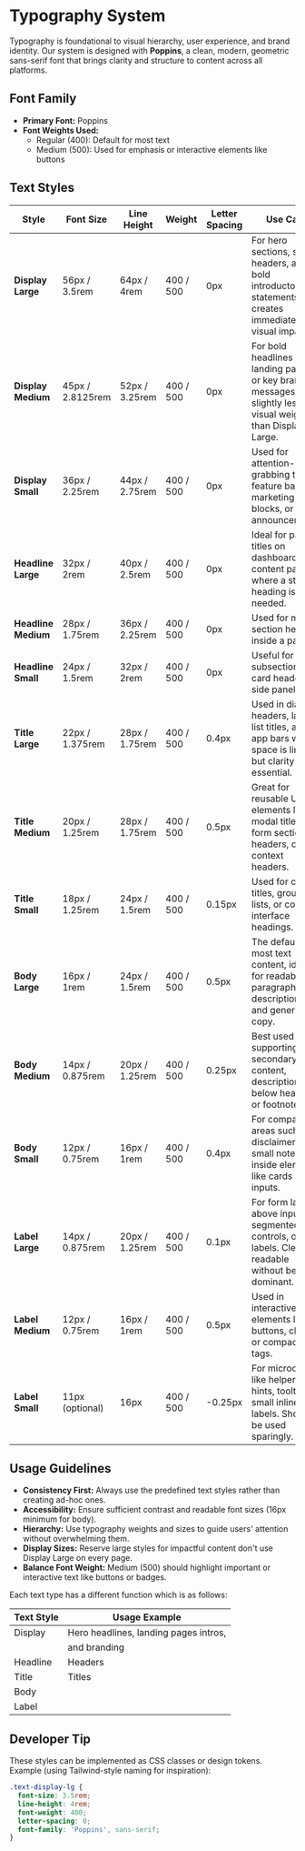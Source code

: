 # Typography System

Typography is foundational to visual hierarchy, user experience, and brand identity. Our system is designed with **Poppins**, a clean, modern, geometric sans-serif font that brings clarity and structure to content across all platforms.

## Font Family

- **Primary Font:** Poppins
- **Font Weights Used:**  
  - Regular (400): Default for most text  
  - Medium (500): Used for emphasis or interactive elements like buttons

## Text Styles

| Style             | Font Size | Line Height | Weight | Letter Spacing | Use Case |
|------------------|-----------|-------------|--------|----------------|----------|
| **Display Large** | 56px / 3.5rem | 64px / 4rem | 400 / 500 | 0px | For hero sections, splash headers, and bold introductory statements. It creates immediate visual impact. |
| **Display Medium** | 45px / 2.8125rem | 52px / 3.25rem | 400 / 500 | 0px | For bold headlines on landing pages or key brand messages with slightly less visual weight than Display Large. |
| **Display Small** | 36px / 2.25rem | 44px / 2.75rem | 400 / 500 | 0px | Used for attention-grabbing text in feature banners, marketing blocks, or announcements. |
| **Headline Large** | 32px / 2rem | 40px / 2.5rem | 400 / 500 | 0px | Ideal for page titles on dashboards or content pages where a strong heading is needed. |
| **Headline Medium** | 28px / 1.75rem | 36px / 2.25rem | 400 / 500 | 0px | Used for major section headers inside a page. |
| **Headline Small** | 24px / 1.5rem | 32px / 2rem | 400 / 500 | 0px | Useful for subsections, card headers, or side panel titles. |
| **Title Large** | 22px / 1.375rem | 28px / 1.75rem | 400 / 500 | 0.4px | Used in dialog headers, large list titles, and app bars where space is limited but clarity is essential. |
| **Title Medium** | 20px / 1.25rem | 28px / 1.75rem | 400 / 500 | 0.5px | Great for reusable UI elements like modal titles, form section headers, or context headers. |
| **Title Small** | 18px / 1.25rem | 24px / 1.5rem | 400 / 500 | 0.15px | Used for card titles, grouped lists, or compact interface headings. |
| **Body Large** | 16px / 1rem | 24px / 1.5rem | 400 / 500 | 0.5px | The default for most text content, ideal for readable paragraphs, descriptions, and general UI copy. |
| **Body Medium** | 14px / 0.875rem | 20px / 1.25rem | 400 / 500 | 0.25px | Best used for supporting text, secondary content, descriptions below headings, or footnotes. |
| **Body Small** | 12px / 0.75rem | 16px / 1rem | 400 / 500 | 0.4px | For compact areas such as disclaimers, small notes, or inside elements like cards and inputs. |
| **Label Large** | 14px / 0.875rem | 20px / 1.25rem | 400 / 500 | 0.1px | For form labels above inputs, segmented controls, or tab labels. Clear and readable without being dominant. |
| **Label Medium** | 12px / 0.75rem | 16px / 1rem | 400 / 500 | 0.5px | Used in interactive elements like buttons, chips, or compact tags. |
| **Label Small** | 11px (optional) | 16px | 400 / 500 | -0.25px | For microcopy like helper text, hints, tooltips, or small inline labels. Should be used sparingly. |

##  Usage Guidelines

- **Consistency First:** Always use the predefined text styles rather than creating ad-hoc ones.
- **Accessibility:** Ensure sufficient contrast and readable font sizes (16px minimum for body).
- **Hierarchy:** Use typography weights and sizes to guide users' attention without overwhelming them.
- **Display Sizes:** Reserve large styles for impactful content don't use Display Large on every page.
- **Balance Font Weight:** Medium (500) should highlight important or interactive text like buttons or badges.



Each text type has a different function which is as follows:

| Text Style | Usage Example                          |
|------------|----------------------------------------|
| Display    |Hero headlines, landing pages intros,
|            |and branding                            |
| Headline   |            Headers                            |
| Title      |           Titles                             |
| Body       |                                        |
| Label      |                                        |

## Developer Tip

These styles can be implemented as CSS classes or design tokens. Example (using Tailwind-style naming for inspiration):

```css
.text-display-lg {
  font-size: 3.5rem;
  line-height: 4rem;
  font-weight: 400;
  letter-spacing: 0;
  font-family: 'Poppins', sans-serif;
}
```